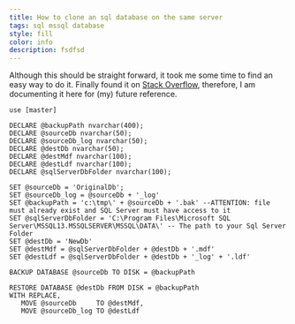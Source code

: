 ```yaml
---
title: How to clone an sql database on the same server
tags: sql mssql database
style: fill
color: info
description: fsdfsd
---
```


Although this should be straight forward, it took me some time to find an easy way to do it. Finally found it on [Stack Overflow](https://stackoverflow.com/a/22409447/2111052), therefore, I am documenting it here for (my) future reference.


    use [master]
    
    DECLARE @backupPath nvarchar(400);
    DECLARE @sourceDb nvarchar(50);
    DECLARE @sourceDb_log nvarchar(50);
    DECLARE @destDb nvarchar(50);
    DECLARE @destMdf nvarchar(100);
    DECLARE @destLdf nvarchar(100);
    DECLARE @sqlServerDbFolder nvarchar(100);
    
    SET @sourceDb = 'OriginalDb';
    SET @sourceDb_log = @sourceDb + '_log'
    SET @backupPath = 'c:\tmp\' + @sourceDb + '.bak' --ATTENTION: file must already exist and SQL Server must have access to it
    SET @sqlServerDbFolder = 'C:\Program Files\Microsoft SQL Server\MSSQL13.MSSQLSERVER\MSSQL\DATA\' -- The path to your Sql Server Folder 
    SET @destDb = 'NewDb'
    SET @destMdf = @sqlServerDbFolder + @destDb + '.mdf'
    SET @destLdf = @sqlServerDbFolder + @destDb + '_log' + '.ldf'
    
    BACKUP DATABASE @sourceDb TO DISK = @backupPath
    
    RESTORE DATABASE @destDb FROM DISK = @backupPath
    WITH REPLACE,
       MOVE @sourceDb     TO @destMdf,
       MOVE @sourceDb_log TO @destLdf
